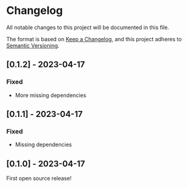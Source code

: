 # Changelog
All notable changes to this project will be documented in this file.

The format is based on [Keep a Changelog](https://keepachangelog.com/en/1.0.0/),
and this project adheres to [Semantic Versioning](https://semver.org/spec/v2.0.0.html).

## [0.1.2] - 2023-04-17

### Fixed
* More missing dependencies





## [0.1.1] - 2023-04-17

### Fixed
* Missing dependencies




## [0.1.0] - 2023-04-17

First open source release!
